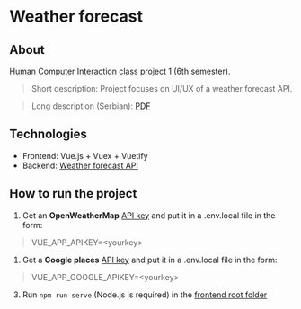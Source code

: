 # Weather forecast

## About 
[Human Computer Interaction class](http://www.ftn.uns.ac.rs/n419733901/human-computer-interaction) project 1 (6th semester).

> Short description: Project focuses on UI/UX of a weather forecast API. 

> Long description (Serbian): [PDF](project_description_serbian.pdf)

## Technologies

- Frontend: Vue.js + Vuex + Vuetify
- Backend: [Weather forecast API](openweathermap.org)

## How to run the project

1. Get an **OpenWeatherMap** [API key](openweathermap.org) and put it in a .env.local file in the form:
> VUE_APP_APIKEY=\<yourkey>

1. Get a **Google places** [API key](https://developers.google.com/places/web-service/intro?hl=en) and put it in a .env.local file in the form:
> VUE_APP_GOOGLE_APIKEY=\<yourkey>

3. Run `npm run serve` (Node.js is required) in the [frontend root folder](./weather-forecast-frontend)